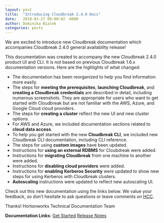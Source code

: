 ```yaml
---
layout: post
title:  "Introducing Cloudbreak 2.4.0 Docs"
date:   2018-02-27 00:00:02 -0800
author: Dominika Bialek
categories: posts
---
```


We are excited to introduce new Cloudbreak documentation which accompanies Cloudbreak 2.4.0 general availability release!

This documentation was created to accompany the new Cloudbreak 2.4.0 product UI and CLI. It is not based on previous Cloudbreak 1.6.x documentation versions. Here are the highlights of what changed:

* The documentation has been reorganized to help you find information more easily.
* The steps for **meeting the prerequisites**, **launching Cloudbreak**, and **creating a Cloudbreak credentials** are described in detail, including numerous screenshots. They are appropriate for users who want to get started with Cloudbreak but are not familiar with the AWS, Azure, and Google Cloud cloud providers.
* The steps for **creating a cluster** reflect the new UI and new cluster options.
* For AWS and Azure, we included documentation sections related to **cloud data access**.
* To help you get started with the new **Cloudbreak CLI**, we included new Cloudbreak CLI documentation, including CLI reference.
* The steps for using **custom images** have been updated.
* Instructions for **using an external RDBMS** for Cloubdreak were added.
* Instructions for **migrating Cloudbreak** from one machine to another were added.
* Instructions for **disabling cloud providers** were added.
* Instructions for **enabling Kerberos Security** were updated to show new steps for using Kerberos with Cloudbreak clusters.
* **Autoscaling** instructions were updated to reflect new autoscaling UI.

Check out this new documentation using the links below. We value your feedback, so don’t hesitate to ask questions or leave comments on [HCC](https://community.cloudera.com/).

Thanks!
Hortonworks Technical Documentation Team

**Documentation Links**:
[Get Started](/HDPDocuments/Cloudbreak/Cloudbreak-2.4.0/content/index.html)
[Release Notes](/HDPDocuments/Cloudbreak/Cloudbreak-2.4.0/content/releasenotes/index.html)




